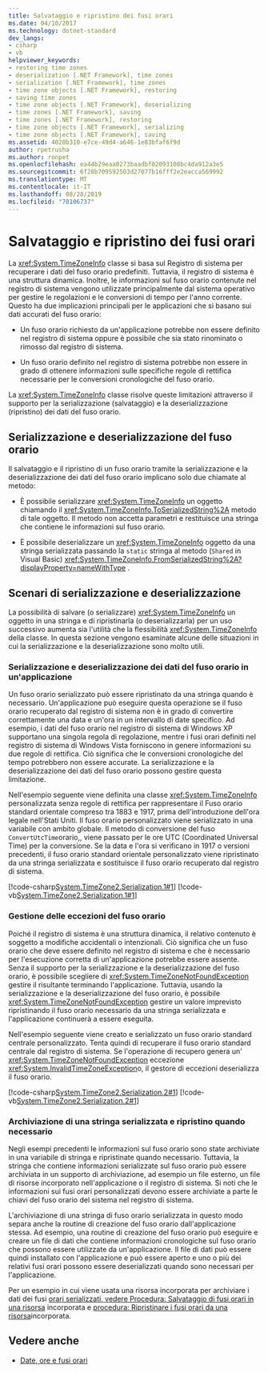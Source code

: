 ```yaml
---
title: Salvataggio e ripristino dei fusi orari
ms.date: 04/10/2017
ms.technology: dotnet-standard
dev_langs:
- csharp
- vb
helpviewer_keywords:
- restoring time zones
- deserialization [.NET Framework], time zones
- serialization [.NET Framework], time zones
- time zone objects [.NET Framework], restoring
- saving time zones
- time zone objects [.NET Framework], deserializing
- time zones [.NET Framework], saving
- time zones [.NET Framework], restoring
- time zone objects [.NET Framework], serializing
- time zone objects [.NET Framework], saving
ms.assetid: 4028b310-e7ce-49d4-a646-1e83bfaf6f9d
author: rpetrusha
ms.author: ronpet
ms.openlocfilehash: ea44b29eaa0273baadbf02093108bc4da912a3e5
ms.sourcegitcommit: 6f28b709592503d27077b16fff2e2eacca569992
ms.translationtype: MT
ms.contentlocale: it-IT
ms.lasthandoff: 08/28/2019
ms.locfileid: "70106737"
---
```

# <a name="saving-and-restoring-time-zones"></a>Salvataggio e ripristino dei fusi orari

La <xref:System.TimeZoneInfo> classe si basa sul Registro di sistema per recuperare i dati del fuso orario predefiniti. Tuttavia, il registro di sistema è una struttura dinamica. Inoltre, le informazioni sul fuso orario contenute nel registro di sistema vengono utilizzate principalmente dal sistema operativo per gestire le regolazioni e le conversioni di tempo per l'anno corrente. Questo ha due implicazioni principali per le applicazioni che si basano sui dati accurati del fuso orario:

- Un fuso orario richiesto da un'applicazione potrebbe non essere definito nel registro di sistema oppure è possibile che sia stato rinominato o rimosso dal registro di sistema.

- Un fuso orario definito nel registro di sistema potrebbe non essere in grado di ottenere informazioni sulle specifiche regole di rettifica necessarie per le conversioni cronologiche del fuso orario.

La <xref:System.TimeZoneInfo> classe risolve queste limitazioni attraverso il supporto per la serializzazione (salvataggio) e la deserializzazione (ripristino) dei dati del fuso orario.

## <a name="time-zone-serialization-and-deserialization"></a>Serializzazione e deserializzazione del fuso orario

Il salvataggio e il ripristino di un fuso orario tramite la serializzazione e la deserializzazione dei dati del fuso orario implicano solo due chiamate al metodo:

- È possibile serializzare <xref:System.TimeZoneInfo> un oggetto chiamando il <xref:System.TimeZoneInfo.ToSerializedString%2A> metodo di tale oggetto. Il metodo non accetta parametri e restituisce una stringa che contiene le informazioni sul fuso orario.

- È possibile deserializzare un <xref:System.TimeZoneInfo> oggetto da una stringa serializzata passando la `static` stringa al metodo (`Shared` in Visual Basic) <xref:System.TimeZoneInfo.FromSerializedString%2A?displayProperty=nameWithType> .

## <a name="serialization-and-deserialization-scenarios"></a>Scenari di serializzazione e deserializzazione

La possibilità di salvare (o serializzare) <xref:System.TimeZoneInfo> un oggetto in una stringa e di ripristinarla (o deserializzarla) per un uso successivo aumenta sia l'utilità che la flessibilità <xref:System.TimeZoneInfo> della classe. In questa sezione vengono esaminate alcune delle situazioni in cui la serializzazione e la deserializzazione sono molto utili.

### <a name="serializing-and-deserializing-time-zone-data-in-an-application"></a>Serializzazione e deserializzazione dei dati del fuso orario in un'applicazione

Un fuso orario serializzato può essere ripristinato da una stringa quando è necessario. Un'applicazione può eseguire questa operazione se il fuso orario recuperato dal registro di sistema non è in grado di convertire correttamente una data e un'ora in un intervallo di date specifico. Ad esempio, i dati del fuso orario nel registro di sistema di Windows XP supportano una singola regola di regolazione, mentre i fusi orari definiti nel registro di sistema di Windows Vista forniscono in genere informazioni su due regole di rettifica. Ciò significa che le conversioni cronologiche del tempo potrebbero non essere accurate. La serializzazione e la deserializzazione dei dati del fuso orario possono gestire questa limitazione.

Nell'esempio seguente viene definita una classe <xref:System.TimeZoneInfo> personalizzata senza regole di rettifica per rappresentare il Fuso orario standard orientale compreso tra 1883 e 1917, prima dell'introduzione dell'ora legale nell'Stati Uniti. Il fuso orario personalizzato viene serializzato in una variabile con ambito globale. Il metodo di conversione del fuso `ConvertUtcTime`orario,, viene passato per le ore UTC (Coordinated Universal Time) per la conversione. Se la data e l'ora si verificano in 1917 o versioni precedenti, il fuso orario standard orientale personalizzato viene ripristinato da una stringa serializzata e sostituisce il fuso orario recuperato dal registro di sistema.

[!code-csharp[System.TimeZone2.Serialization.1#1](../../../samples/snippets/csharp/VS_Snippets_CLR_System/system.TimeZone2.Serialization.1/cs/Serialization.cs#1)]
[!code-vb[System.TimeZone2.Serialization.1#1](../../../samples/snippets/visualbasic/VS_Snippets_CLR_System/system.TimeZone2.Serialization.1/vb/Serialization.vb#1)]

### <a name="handling-time-zone-exceptions"></a>Gestione delle eccezioni del fuso orario

Poiché il registro di sistema è una struttura dinamica, il relativo contenuto è soggetto a modifiche accidentali o intenzionali. Ciò significa che un fuso orario che deve essere definito nel registro di sistema e che è necessario per l'esecuzione corretta di un'applicazione potrebbe essere assente. Senza il supporto per la serializzazione e la deserializzazione del fuso orario, è possibile scegliere di <xref:System.TimeZoneNotFoundException> gestire il risultante terminando l'applicazione. Tuttavia, usando la serializzazione e la deserializzazione del fuso orario, è possibile <xref:System.TimeZoneNotFoundException> gestire un valore imprevisto ripristinando il fuso orario necessario da una stringa serializzata e l'applicazione continuerà a essere eseguita.

Nell'esempio seguente viene creato e serializzato un fuso orario standard centrale personalizzato. Tenta quindi di recuperare il fuso orario standard centrale dal registro di sistema. Se l'operazione di recupero genera un' <xref:System.TimeZoneNotFoundException> eccezione <xref:System.InvalidTimeZoneException>o, il gestore di eccezioni deserializza il fuso orario.

[!code-csharp[System.TimeZone2.Serialization.2#1](../../../samples/snippets/csharp/VS_Snippets_CLR_System/system.TimeZone2.Serialization.2/cs/Serialization2.cs#1)]
[!code-vb[System.TimeZone2.Serialization.2#1](../../../samples/snippets/visualbasic/VS_Snippets_CLR_System/system.TimeZone2.Serialization.2/vb/Serialization2.vb#1)]

### <a name="storing-a-serialized-string-and-restoring-it-when-needed"></a>Archiviazione di una stringa serializzata e ripristino quando necessario

Negli esempi precedenti le informazioni sul fuso orario sono state archiviate in una variabile di stringa e ripristinate quando necessario. Tuttavia, la stringa che contiene informazioni serializzate sul fuso orario può essere archiviata in un supporto di archiviazione, ad esempio un file esterno, un file di risorse incorporato nell'applicazione o il registro di sistema. Si noti che le informazioni sui fusi orari personalizzati devono essere archiviate a parte le chiavi del fuso orario del sistema nel registro di sistema.

L'archiviazione di una stringa di fuso orario serializzata in questo modo separa anche la routine di creazione del fuso orario dall'applicazione stessa. Ad esempio, una routine di creazione del fuso orario può eseguire e creare un file di dati che contiene informazioni cronologiche sul fuso orario che possono essere utilizzate da un'applicazione. Il file di dati può essere quindi installato con l'applicazione e può essere aperto e uno o più dei relativi fusi orari possono essere deserializzati quando sono necessari per l'applicazione.

Per un esempio in cui viene usata una risorsa incorporata per archiviare i dati dei fusi [orari serializzati, vedere Procedura: Salvataggio di fusi orari in una risorsa](../../../docs/standard/datetime/save-time-zones-to-an-embedded-resource.md) incorporata e [procedura: Ripristinare i fusi orari da una risorsa](../../../docs/standard/datetime/restore-time-zones-from-an-embedded-resource.md)incorporata.

## <a name="see-also"></a>Vedere anche

- [Date, ore e fusi orari](../../../docs/standard/datetime/index.md)
